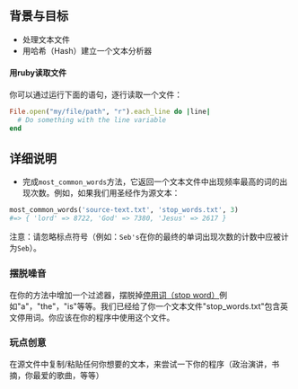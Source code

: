 <!-- Please put your translation here and with the same style in README.md -->
## 背景与目标

- 处理文本文件
- 用哈希（Hash）建立一个文本分析器

#### 用ruby读取文件

你可以通过运行下面的语句，逐行读取一个文件：

```ruby
File.open("my/file/path", "r").each_line do |line|
  # Do something with the line variable
end
```
## 详细说明

- 完成`most_common_words`方法，它返回一个文本文件中出现频率最高的词的出现次数。例如，如果我们用圣经作为源文本：

```ruby
most_common_words('source-text.txt', 'stop_words.txt', 3)
#=> { 'lord' => 8722, 'God' => 7380, 'Jesus' => 2617 }
```

注意：请忽略标点符号（例如：`Seb's`在你的最终的单词出现次数的计数中应被计为`Seb`）。

### 摆脱噪音

在你的方法中增加一个过滤器，摆脱掉[停用词（stop word）](http://en.wikipedia.org/wiki/Stop_words)例如"a"，"the"，"is"等等。我们已经给了你一个文本文件"stop_words.txt"包含英文停用词。你应该在你的程序中使用这个文件。

### 玩点创意

在源文件中复制/粘贴任何你想要的文本，来尝试一下你的程序（政治演讲，书摘，你最爱的歌曲，等等）


